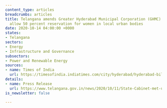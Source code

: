 ```yaml
---
content_type: articles
breadcrumbs: articles
title: Telangana amends Greater Hyderabad Municipal Corporation (GHMC) Act, 1955 to
  allow 50 percent reservation for women in local urban bodies
date: 2020-10-14 04:00:00 +0000
states:
- Telangana
sectors:
- Energy
- Infrastructure and Governance
subsectors:
- Power and Renewable Energy
sources:
- name: Times of India
  url: https://timesofindia.indiatimes.com/city/hyderabad/hyderabad-bill-to-provide-50-reservation-for-women-in-ghmc-passed/articleshow/78643238.cms
details:
- name: Press Release
  url: https://www.telangana.gov.in/news/2020/10/11/State-Cabinet-met-under-the-chairmanship-of-CM-KCR
is_newsletter: false

---
```

